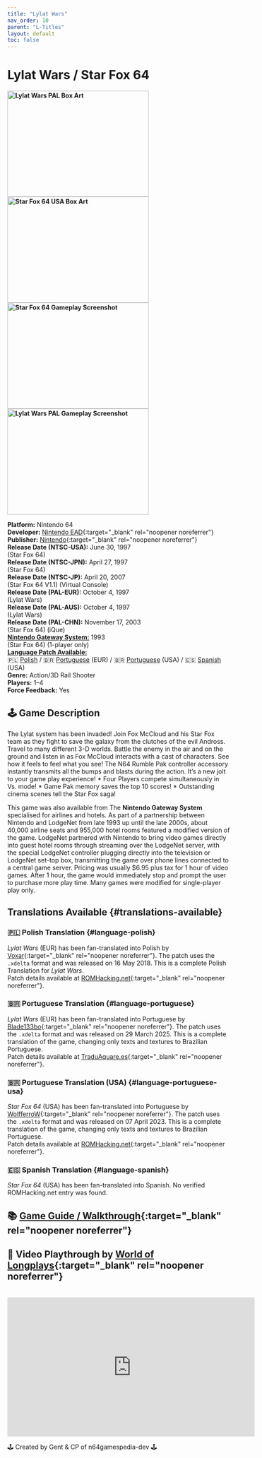 ```yaml
---
title: "Lylat Wars"
nav_order: 10
parent: "L-Titles"
layout: default
toc: false
---
```


# Lylat Wars / Star Fox 64

<b>
<img src="https://images.launchbox-app.com/59edec4d-2ad0-4539-a6fa-77c9d72e17f6.png" alt="Lylat Wars PAL Box Art" width="320" height="240" />
<img src="https://images.launchbox-app.com/0af04b75-a82b-479b-b48a-47edd0a674e6.jpg" alt="Star Fox 64 USA Box Art" width="320" height="240" />
<img src="https://images.launchbox-app.com/f94fa133-fe13-489a-a996-e59e02fe41bf.png" alt="Star Fox 64 Gameplay Screenshot" width="320" height="240" />
<img src="https://images.launchbox-app.com/cdd4d29f-32e5-4f5c-96e3-0fff8c2f7f17.png" alt="Lylat Wars PAL Gameplay Screenshot" width="320" height="240" />
</b>

**Platform:** Nintendo 64  
**Developer:** [Nintendo EAD](https://en.wikipedia.org/wiki/Nintendo_Entertainment_Analysis_%26_Development){:target="_blank" rel="noopener noreferrer"}  
**Publisher:** [Nintendo](https://en.wikipedia.org/wiki/Nintendo){:target="_blank" rel="noopener noreferrer"}  
**Release Date (NTSC-USA):** June 30, 1997  
(Star Fox 64)  
**Release Date (NTSC-JPN):** April 27, 1997  
(Star Fox 64)  
**Release Date (NTSC-JP):** April 20, 2007  
(Star Fox 64 V1.1) (Virtual Console)  
**Release Date (PAL-EUR):** October 4, 1997  
(Lylat Wars)  
**Release Date (PAL-AUS):** October 4, 1997  
(Lylat Wars)  
**Release Date (PAL-CHN):** November 17, 2003  
(Star Fox 64) (iQue)  
[**Nintendo Gateway System:**](#gateway-system) 1993  
(Star Fox 64) (1-player only)  
[**Language Patch Available:**](#translations-available)<br>
🇵🇱 [Polish](#language-polish) / 🇧🇷 [Portuguese](#language-portuguese) (EUR) / 🇧🇷 [Portuguese](#language-portuguese-usa) (USA) / 🇪🇸 [Spanish](#language-spanish) (USA)  
**Genre:** Action/3D Rail Shooter  
**Players:** 1–4  
**Force Feedback:** Yes  

## 🕹️ Game Description
The Lylat system has been invaded! Join Fox McCloud and his Star Fox team as they fight to save the galaxy from the clutches of the evil Andross. Travel to many different 3-D worlds. Battle the enemy in the air and on the ground and listen in as Fox McCloud interacts with a cast of characters. See how it feels to feel what you see! The N64 Rumble Pak controller accessory instantly transmits all the bumps and blasts during the action. It’s a new jolt to your game play experience! * Four Players compete simultaneously in Vs. mode! * Game Pak memory saves the top 10 scores! * Outstanding cinema scenes tell the Star Fox saga!

<a name="gateway-system"></a>
This game was also available from The **Nintendo Gateway System** specialised for airlines and hotels. As part of a partnership between Nintendo and LodgeNet from late 1993 up until the late 2000s, about 40,000 airline seats and 955,000 hotel rooms featured a modified version of the game. LodgeNet partnered with Nintendo to bring video games directly into guest hotel rooms through streaming over the LodgeNet server, with the special LodgeNet controller plugging directly into the television or LodgeNet set-top box, transmitting the game over phone lines connected to a central game server. Pricing was usually $6.95 plus tax for 1 hour of video games. After 1 hour, the game would immediately stop and prompt the user to purchase more play time. Many games were modified for single-player play only.

## Translations Available {#translations-available}  

### 🇵🇱 Polish Translation {#language-polish}  
*Lylat Wars* (EUR) has been fan-translated into Polish by [Voxar](https://www.romhacking.net/community/5229/){:target="_blank" rel="noopener noreferrer"}. The patch uses the `.xdelta` format and was released on 16 May 2018. This is a complete Polish Translation for *Lylat Wars*.  
Patch details available at [ROMHacking.net](https://www.romhacking.net/translations/4746/){:target="_blank" rel="noopener noreferrer"}.

### 🇧🇷 Portuguese Translation {#language-portuguese}  
*Lylat Wars* (EUR) has been fan-translated into Portuguese by [Blade133bo](https://www.romhacking.net/community/2941/){:target="_blank" rel="noopener noreferrer"}. The patch uses the `.xdelta` format and was released on 29 March 2025. This is a complete translation of the game, changing only texts and textures to Brazilian Portuguese.  
Patch details available at [TraduAquare.es](https://tradusquare.es/proyectos/starfox64/){:target="_blank" rel="noopener noreferrer"}.

### 🇧🇷 Portuguese Translation (USA) {#language-portuguese-usa}  
*Star Fox 64* (USA) has been fan-translated into Portuguese by [WolfferroW](https://www.romhacking.net/community/7287/){:target="_blank" rel="noopener noreferrer"}. The patch uses the `.xdelta` format and was released on 07 April 2023. This is a complete translation of the game, changing only texts and textures to Brazilian Portuguese.  
Patch details available at [ROMHacking.net](https://www.romhacking.net/translations/6906/){:target="_blank" rel="noopener noreferrer"}.

### 🇪🇸 Spanish Translation {#language-spanish}  
*Star Fox 64* (USA) has been fan-translated into Spanish. No verified ROMHacking.net entry was found.

## 📚 [Game Guide / Walkthrough](https://gamefaqs.gamespot.com/n64/198759-star-fox-64/faqs/23088){:target="_blank" rel="noopener noreferrer"}

## 🎥 Video Playthrough by [World of Longplays](https://www.youtube.com/channel/UCVi6ofFy7QyJJrZ9l0-fwbQ){:target="_blank" rel="noopener noreferrer"}
<br />  
<iframe width="560" height="315" src="https://www.youtube.com/embed/7LzwUL1yUpE" title="Star Fox 64 Longplay" frameborder="0" allowfullscreen></iframe>

🕹️ Created by Gent & CP of n64gamespedia-dev 🕹️  
<!-- Vault Format: n64gamespedia-dev -->  
<!-- Protocol Source: _vault-specs/format-protocol.md -->
